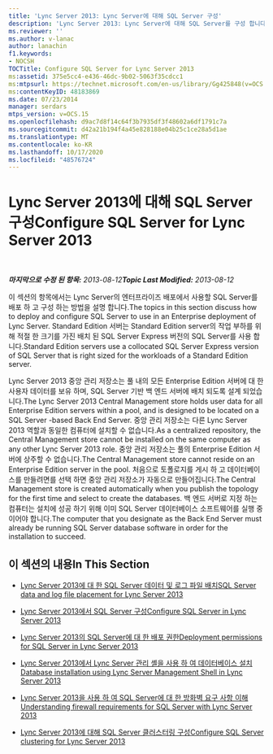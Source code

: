 ```yaml
---
title: 'Lync Server 2013: Lync Server에 대해 SQL Server 구성'
description: 'Lync Server 2013: Lync Server에 대해 SQL Server를 구성 합니다.'
ms.reviewer: ''
ms.author: v-lanac
author: lanachin
f1.keywords:
- NOCSH
TOCTitle: Configure SQL Server for Lync Server 2013
ms:assetid: 375e5cc4-e436-46dc-9b02-5063f35cdcc1
ms:mtpsurl: https://technet.microsoft.com/en-us/library/Gg425848(v=OCS.15)
ms:contentKeyID: 48183869
ms.date: 07/23/2014
manager: serdars
mtps_version: v=OCS.15
ms.openlocfilehash: d9ac7d8f14c64f3b7935df3f48602a6df1791c7a
ms.sourcegitcommit: d42a21b194f4a45e828188e04b25c1ce28a5d1ae
ms.translationtype: MT
ms.contentlocale: ko-KR
ms.lasthandoff: 10/17/2020
ms.locfileid: "48576724"
---
```

# <a name="configure-sql-server-for-lync-server-2013"></a><span data-ttu-id="c3c9c-103">Lync Server 2013에 대해 SQL Server 구성</span><span class="sxs-lookup"><span data-stu-id="c3c9c-103">Configure SQL Server for Lync Server 2013</span></span>

<div data-xmlns="http://www.w3.org/1999/xhtml">

<div class="topic" data-xmlns="http://www.w3.org/1999/xhtml" data-msxsl="urn:schemas-microsoft-com:xslt" data-cs="https://msdn.microsoft.com/">

<div data-asp="https://msdn2.microsoft.com/asp">



</div>

<div id="mainSection">

<div id="mainBody">

<span> </span>

<span data-ttu-id="c3c9c-104">_**마지막으로 수정 된 항목:** 2013-08-12_</span><span class="sxs-lookup"><span data-stu-id="c3c9c-104">_**Topic Last Modified:** 2013-08-12_</span></span>

<span data-ttu-id="c3c9c-105">이 섹션의 항목에서는 Lync Server의 엔터프라이즈 배포에서 사용할 SQL Server를 배포 하 고 구성 하는 방법을 설명 합니다.</span><span class="sxs-lookup"><span data-stu-id="c3c9c-105">The topics in this section discuss how to deploy and configure SQL Server to use in an Enterprise deployment of Lync Server.</span></span> <span data-ttu-id="c3c9c-106">Standard Edition 서버는 Standard Edition server의 작업 부하를 위해 적절 한 크기를 가진 배치 된 SQL Server Express 버전의 SQL Server를 사용 합니다.</span><span class="sxs-lookup"><span data-stu-id="c3c9c-106">Standard Edition servers use a collocated SQL Server Express version of SQL Server that is right sized for the workloads of a Standard Edition server.</span></span>

<span data-ttu-id="c3c9c-107">Lync Server 2013 중앙 관리 저장소는 풀 내의 모든 Enterprise Edition 서버에 대 한 사용자 데이터를 보유 하며, SQL Server 기반 백 엔드 서버에 배치 되도록 설계 되었습니다.</span><span class="sxs-lookup"><span data-stu-id="c3c9c-107">The Lync Server 2013 Central Management store holds user data for all Enterprise Edition servers within a pool, and is designed to be located on a SQL Server -based Back End Server.</span></span> <span data-ttu-id="c3c9c-108">중앙 관리 저장소는 다른 Lync Server 2013 역할과 동일한 컴퓨터에 설치할 수 없습니다.</span><span class="sxs-lookup"><span data-stu-id="c3c9c-108">As a centralized repository, the Central Management store cannot be installed on the same computer as any other Lync Server 2013 role.</span></span> <span data-ttu-id="c3c9c-109">중앙 관리 저장소는 풀의 Enterprise Edition 서버에 상주할 수 없습니다.</span><span class="sxs-lookup"><span data-stu-id="c3c9c-109">The Central Management store cannot reside on an Enterprise Edition server in the pool.</span></span> <span data-ttu-id="c3c9c-110">처음으로 토폴로지를 게시 하 고 데이터베이스를 만들려면를 선택 하면 중앙 관리 저장소가 자동으로 만들어집니다.</span><span class="sxs-lookup"><span data-stu-id="c3c9c-110">The Central Management store is created automatically when you publish the topology for the first time and select to create the databases.</span></span> <span data-ttu-id="c3c9c-111">백 엔드 서버로 지정 하는 컴퓨터는 설치에 성공 하기 위해 이미 SQL Server 데이터베이스 소프트웨어를 실행 중 이어야 합니다.</span><span class="sxs-lookup"><span data-stu-id="c3c9c-111">The computer that you designate as the Back End Server must already be running SQL Server database software in order for the installation to succeed.</span></span>

<div>

## <a name="in-this-section"></a><span data-ttu-id="c3c9c-112">이 섹션의 내용</span><span class="sxs-lookup"><span data-stu-id="c3c9c-112">In This Section</span></span>

  - [<span data-ttu-id="c3c9c-113">Lync Server 2013에 대 한 SQL Server 데이터 및 로그 파일 배치</span><span class="sxs-lookup"><span data-stu-id="c3c9c-113">SQL Server data and log file placement for Lync Server 2013</span></span>](lync-server-2013-sql-server-data-and-log-file-placement.md)

  - [<span data-ttu-id="c3c9c-114">Lync Server 2013에서 SQL Server 구성</span><span class="sxs-lookup"><span data-stu-id="c3c9c-114">Configure SQL Server in Lync Server 2013</span></span>](lync-server-2013-configure-sql-server.md)

  - [<span data-ttu-id="c3c9c-115">Lync Server 2013의 SQL Server에 대 한 배포 권한</span><span class="sxs-lookup"><span data-stu-id="c3c9c-115">Deployment permissions for SQL Server in Lync Server 2013</span></span>](lync-server-2013-deployment-permissions-for-sql-server.md)

  - [<span data-ttu-id="c3c9c-116">Lync Server 2013에서 Lync Server 관리 셸을 사용 하 여 데이터베이스 설치</span><span class="sxs-lookup"><span data-stu-id="c3c9c-116">Database installation using Lync Server Management Shell in Lync Server 2013</span></span>](lync-server-2013-database-installation-using-lync-server-management-shell.md)

  - [<span data-ttu-id="c3c9c-117">Lync Server 2013을 사용 하 여 SQL Server에 대 한 방화벽 요구 사항 이해</span><span class="sxs-lookup"><span data-stu-id="c3c9c-117">Understanding firewall requirements for SQL Server with Lync Server 2013</span></span>](lync-server-2013-understanding-firewall-requirements-for-sql-server.md)

  - [<span data-ttu-id="c3c9c-118">Lync Server 2013에 대해 SQL Server 클러스터링 구성</span><span class="sxs-lookup"><span data-stu-id="c3c9c-118">Configure SQL Server clustering for Lync Server 2013</span></span>](lync-server-2013-configure-sql-server-clustering.md)

</div>

</div>

<span> </span>

</div>

</div>

</div>

